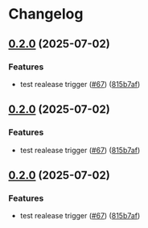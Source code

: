 # Changelog

## [0.2.0](https://github.com/exalsius/exalsius-operator/compare/exalsius-operator-chartvv0.1.0...exalsius-operator-chartvv0.2.0) (2025-07-02)


### Features

* test realease trigger ([#67](https://github.com/exalsius/exalsius-operator/issues/67)) ([815b7af](https://github.com/exalsius/exalsius-operator/commit/815b7af2cb5e0bcfcdb5e27841bcf91a9040105c))

## [0.2.0](https://github.com/exalsius/exalsius-operator/compare/exalsius-operator-chartvv0.1.0...exalsius-operator-chartvv0.2.0) (2025-07-02)


### Features

* test realease trigger ([#67](https://github.com/exalsius/exalsius-operator/issues/67)) ([815b7af](https://github.com/exalsius/exalsius-operator/commit/815b7af2cb5e0bcfcdb5e27841bcf91a9040105c))

## [0.2.0](https://github.com/exalsius/exalsius-operator/compare/exalsius-operator-helmvv0.1.0...exalsius-operator-helmvv0.2.0) (2025-07-02)


### Features

* test realease trigger ([#67](https://github.com/exalsius/exalsius-operator/issues/67)) ([815b7af](https://github.com/exalsius/exalsius-operator/commit/815b7af2cb5e0bcfcdb5e27841bcf91a9040105c))
